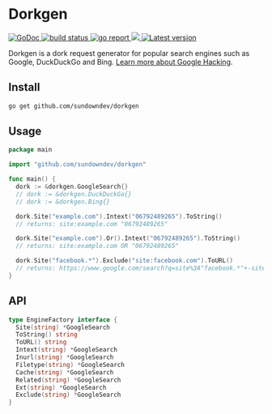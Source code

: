 # Dorkgen

<div align="left">
  <a href="https://godoc.org/github.com/sundowndev/dorkgen">
    <img src="https://godoc.org/github.com/sundowndev/dorkgen?status.svg" alt="GoDoc">
  </a>
  <a href="https://github.com/sundowndev/dorkgen/actions">
    <img src="https://img.shields.io/endpoint.svg?url=https://actions-badge.atrox.dev/sundowndev/dorkgen/badge?ref=master" alt="build status" />
  </a>
  <a href="https://goreportcard.com/report/github.com/sundowndev/dorkgen">
    <img src="https://goreportcard.com/badge/github.com/sundowndev/dorkgen" alt="go report" />
  </a>
  <a href="https://codeclimate.com/github/sundowndev/dorkgen/maintainability">
    <img src="https://api.codeclimate.com/v1/badges/e827d7cc994c6519d319/maintainability" />
  </a>
  <a href="https://github.com/sundowndev/dorkgen/releases">
    <img src="https://img.shields.io/github/release/SundownDEV/dorkgen.svg" alt="Latest version" />
  </a>
</div>

Dorkgen is a dork request generator for popular search engines such as Google, DuckDuckGo and Bing. [Learn more about Google Hacking](https://en.wikipedia.org/wiki/Google_hacking).

## Install

```bash
go get github.com/sundowndev/dorkgen
```

## Usage

```go
package main

import "github.com/sundowndev/dorkgen"

func main() {
  dork := &dorkgen.GoogleSearch{}
  // dork := &dorkgen.DuckDuckGo{}
  // dork := &dorkgen.Bing{}

  dork.Site("example.com").Intext("06792489265").ToString()
  // returns: site:example.com "06792489265"

  dork.Site("example.com").Or().Intext("06792489265").ToString()
  // returns: site:example.com OR "06792489265"

  dork.Site("facebook.*").Exclude("site:facebook.com").ToURL()
  // returns: https://www.google.com/search?q=site%3A"facebook.*"+-site%3Afacebook.com
}
```

## API

```go
type EngineFactory interface {
  Site(string) *GoogleSearch
  ToString() string
  ToURL() string
  Intext(string) *GoogleSearch
  Inurl(string) *GoogleSearch
  Filetype(string) *GoogleSearch
  Cache(string) *GoogleSearch
  Related(string) *GoogleSearch
  Ext(string) *GoogleSearch
  Exclude(string) *GoogleSearch
}
```
